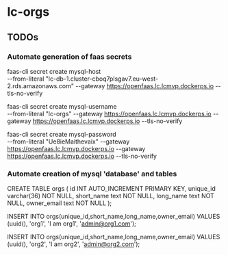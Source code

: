# lc-orgs


## TODOs

### Automate generation of faas secrets

faas-cli secret create mysql-host \
  --from-literal "lc-db-1.cluster-cboq7plsgav7.eu-west-2.rds.amazonaws.com"  --gateway https://openfaas.lc.lcmvp.dockerps.io --tls-no-verify

faas-cli secret create mysql-username \
  --from-literal "lc-orgs" --gateway https://openfaas.lc.lcmvp.dockerps.io --gateway https://openfaas.lc.lcmvp.dockerps.io --tls-no-verify

faas-cli secret create mysql-password \
  --from-literal "Ue8ieMaithevaix" --gateway https://openfaas.lc.lcmvp.dockerps.io --gateway https://openfaas.lc.lcmvp.dockerps.io --tls-no-verify

### Automate creation of mysql 'database' and tables

CREATE TABLE orgs
(
    id INT AUTO_INCREMENT PRIMARY KEY,
    unique_id varchar(36) NOT NULL,
    short_name text NOT NULL,
    long_name text NOT NULL,
    owner_email text NOT NULL
);


INSERT INTO orgs(unique_id,short_name,long_name,owner_email)
  VALUES (uuid(), 'org1', 'I am org1', 'admin@org1.com');

INSERT INTO orgs(unique_id,short_name,long_name,owner_email)
  VALUES (uuid(), 'org2', 'I am org2', 'admin@org2.com');